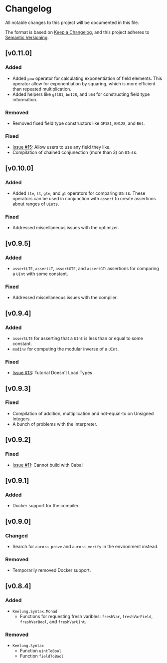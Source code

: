 # Changelog

All notable changes to this project will be documented in this file.

The format is based on [Keep a Changelog](https://keepachangelog.com/en/1.0.0/),
and this project adheres to [Semantic Versioning](https://semver.org/spec/v2.0.0.html).

## [v0.11.0]

### Added

* Added `pow` operator for calculating exponentiation of field elements. This operator allow for exponentiation by squaring, which is more efficient than repeated multiplication.
* Added helpers like `gf181`, `bn128`, and `b64` for constructing field type information.

### Removed

* Removed fixed field type constructors like `GF181`, `BN128`, and `B64`.

### Fixed 

* [Issue #15](https://github.com/btq-ag/keelung/issues/15): Allow users to use any field they like.
* Compilation of chained conjunection (more than 3) on `UInt`s.

## [v0.10.0]

### Added

* Added `lte`, `lt`, `gte`, and `gt` operators for comparing `UInt`s. These operators can be used in conjunction with `assert` to create assertions about ranges of `UInt`s.

### Fixed 

* Addressed miscellaneous issues with the optimizer.

## [v0.9.5]

### Added

* `assertLTE`, `assertLT`, `assertGTE`, and `assertGT`: assertions for comparing a `UInt` with some constant.

### Fixed 

* Addressed miscellaneous issues with the compiler.

## [v0.9.4]

### Added

* `assertLTE` for asserting that a `UInt` is less than or equal to some constant.
* `modInv` for computing the modular inverse of a `UInt`.

### Fixed 

* [Issue #13](https://github.com/btq-ag/keelung/issues/13): Tutorial Doesn't Load Types

## [v0.9.3]

### Fixed 

* Compilation of addition, multiplication and not-equal-to on Unsigned Integers.
* A bunch of problems with the interpreter.

## [v0.9.2]

### Fixed 

* [Issue #11](https://github.com/btq-ag/keelung/issues/11): Cannot build with Cabal

## [v0.9.1]

### Added

* Docker support for the compiler.

## [v0.9.0]

### Changed

* Search for `aurora_prove` and `aurora_verify` in the environment instead.

### Removed

* Temporarily removed Docker support.

## [v0.8.4]

### Added 

* `Keelung.Syntax.Monad`
    * Functions for requesting fresh varibles: `freshVar`, `freshVarField`, `freshVarBool`, and `freshVarUInt`.

### Removed

* `Keelung.Syntax`
    * Function `uintToBool`
    * Function `fieldToBool`

